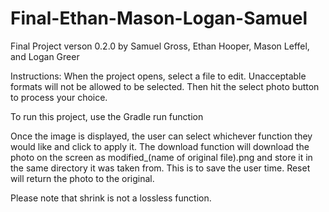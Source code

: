 # Final-Ethan-Mason-Logan-Samuel
Final Project verson 0.2.0
by Samuel Gross, Ethan Hooper, Mason Leffel, and Logan Greer

Instructions:
When the project opens, select a file to edit. Unacceptable formats will not be allowed to be selected. Then hit the select photo button to process your choice.

To run this project, use the Gradle run function


Once the image is displayed, the user can select whichever function they would like and click to apply it.
The download function will download the photo on the screen as modified_(name of original file).png and store it in the same directory it was taken from. This is to save the user time.
Reset will return the photo to the original.

Please note that shrink is not a lossless function.
